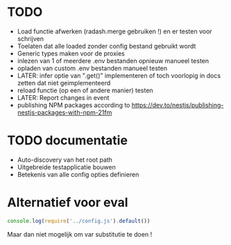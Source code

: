 # TODO

- Load functie afwerken (radash.merge gebruiken !) en er testen voor schrijven
- Toelaten dat alle loaded zonder config bestand gebruikt wordt
- Generic types maken voor de proxies
- inlezen van 1 of meerdere .env bestanden opnieuw manueel testen
- opladen van custom .env bestanden manueel testen
- LATER: infer optie van ".get()" implementeren of toch voorlopig in docs zetten dat niet geimplementeerd
- reload functie (op een of andere manier) testen
- LATER: Report changes in event
- publishing NPM packages according to <https://dev.to/nestjs/publishing-nestjs-packages-with-npm-21fm>

# TODO documentatie
- Auto-discovery van het root path
- Uitgebreide testapplicatie bouwen
- Betekenis van alle config opties definieren

# Alternatief voor eval
```js
console.log(require('../config.js').default())
```
Maar dan niet mogelijk om var substitutie te doen !